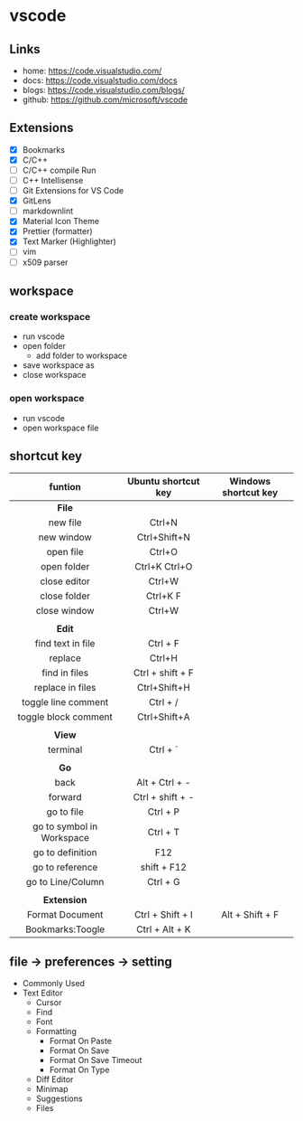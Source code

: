 # vscode

## Links

- home: https://code.visualstudio.com/
- docs: https://code.visualstudio.com/docs
- blogs: https://code.visualstudio.com/blogs/
- github: https://github.com/microsoft/vscode

## Extensions

- [x] Bookmarks
- [x] C/C++
- [ ] C/C++ compile Run
- [ ] C++ Intellisense
- [ ] Git Extensions for VS Code
- [x] GitLens
- [ ] markdownlint
- [x] Material Icon Theme
- [x] Prettier (formatter)
- [x] Text Marker (Highlighter)
- [ ] vim
- [ ] x509 parser

## workspace

### create workspace

- run vscode
- open folder
  - add folder to workspace
- save workspace as
- close workspace

### open workspace

- run vscode
- open workspace file

## shortcut key

|          funtion          | Ubuntu shortcut key | Windows shortcut key |
| :-----------------------: | :-----------------: | :------------------: |
|         **File**          |                     |                      |
|         new file          |       Ctrl+N        |                      |
|        new window         |    Ctrl+Shift+N     |                      |
|         open file         |       Ctrl+O        |                      |
|        open folder        |    Ctrl+K Ctrl+O    |                      |
|       close editor        |       Ctrl+W        |                      |
|       close folder        |      Ctrl+K F       |                      |
|       close window        |       Ctrl+W        |                      |
|                           |                     |                      |
|         **Edit**          |                     |                      |
|     find text in file     |      Ctrl + F       |                      |
|          replace          |       Ctrl+H        |                      |
|       find in files       |  Ctrl + shift + F   |                      |
|     replace in files      |    Ctrl+Shift+H     |                      |
|    toggle line comment    |      Ctrl + /       |                      |
|   toggle block comment    |    Ctrl+Shift+A     |                      |
|                           |                     |                      |
|         **View**          |                     |                      |
|         terminal          |      Ctrl + `       |
|                           |                     |                      |
|          **Go**           |                     |                      |
|           back            |   Alt + Ctrl + -    |                      |
|          forward          |  Ctrl + shift + -   |                      |
|        go to file         |      Ctrl + P       |                      |
| go to symbol in Workspace |      Ctrl + T       |                      |
|     go to definition      |         F12         |                      |
|      go to reference      |     shift + F12     |                      |
|     go to Line/Column     |      Ctrl + G       |                      |
|                           |                     |                      |
|       **Extension**       |                     |                      |
|      Format Document      |  Ctrl + Shift + I   |   Alt + Shift + F    |
|     Bookmarks:Toogle      |   Ctrl + Alt + K    |                      |

## file -> preferences -> setting

- Commonly Used
- Text Editor
  - Cursor
  - Find
  - Font
  - Formatting
    - Format On Paste
    - Format On Save
    - Format On Save Timeout
    - Format On Type
  - Diff Editor
  - Minimap
  - Suggestions
  - Files
